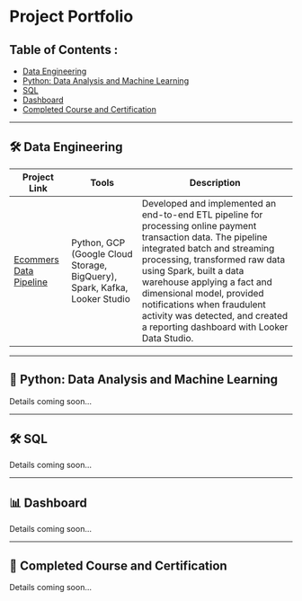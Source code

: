 # Project Portfolio

## Table of Contents :
- [Data Engineering](#data-engineering)
- [Python: Data Analysis and Machine Learning](#python-data-analysis-and-machine-learning)
- [SQL](#sql)
- [Dashboard](#dashboard)
- [Completed Course and Certification](#completed-course-and-certification)

---

## 🛠️ Data Engineering

| Project Link                                      | Tools                                                      | Description                                                                                                                                                                                                                                                                               |
|--------------------------------------------------|------------------------------------------------------------|---------------------------------------------------------------------------------------------------------------------------------------------------------------------------------------------------------------------------------------------------------------|
| [Ecommers Data Pipeline](#) |  Python, GCP (Google Cloud Storage, BigQuery), Spark, Kafka, Looker Studio | Developed and implemented an end-to-end ETL pipeline for processing online payment transaction data. The pipeline integrated batch and streaming processing, transformed raw data using Spark, built a data warehouse applying a fact and dimensional model, provided notifications when fraudulent activity was detected, and created a reporting dashboard with Looker Data Studio. |

---

## 🐍 Python: Data Analysis and Machine Learning
Details coming soon...

---

## 🛠️ SQL
Details coming soon...

---

## 📊 Dashboard
Details coming soon...

---

## 📜 Completed Course and Certification
Details coming soon...
